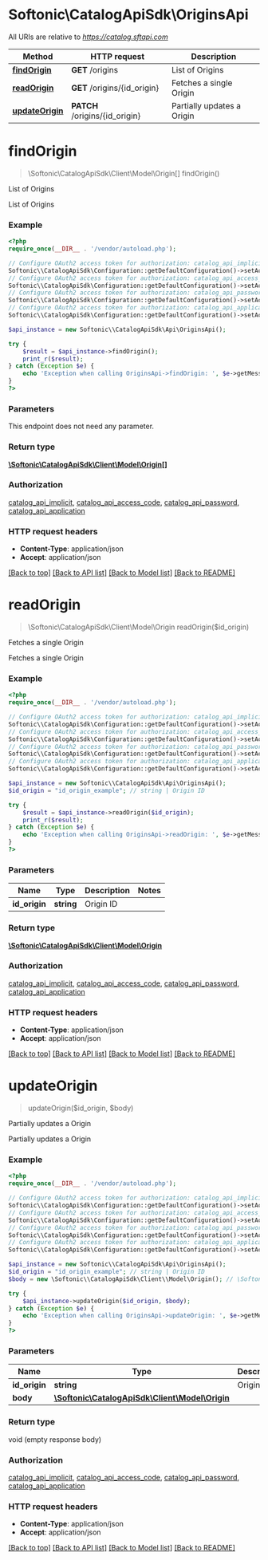 # Softonic\\CatalogApiSdk\OriginsApi

All URIs are relative to *https://catalog.sftapi.com*

Method | HTTP request | Description
------------- | ------------- | -------------
[**findOrigin**](OriginsApi.md#findOrigin) | **GET** /origins | List of Origins
[**readOrigin**](OriginsApi.md#readOrigin) | **GET** /origins/{id_origin} | Fetches a single Origin
[**updateOrigin**](OriginsApi.md#updateOrigin) | **PATCH** /origins/{id_origin} | Partially updates a Origin


# **findOrigin**
> \Softonic\\CatalogApiSdk\Client\\Model\Origin[] findOrigin()

List of Origins

List of Origins

### Example
```php
<?php
require_once(__DIR__ . '/vendor/autoload.php');

// Configure OAuth2 access token for authorization: catalog_api_implicit
Softonic\\CatalogApiSdk\Configuration::getDefaultConfiguration()->setAccessToken('YOUR_ACCESS_TOKEN');
// Configure OAuth2 access token for authorization: catalog_api_access_code
Softonic\\CatalogApiSdk\Configuration::getDefaultConfiguration()->setAccessToken('YOUR_ACCESS_TOKEN');
// Configure OAuth2 access token for authorization: catalog_api_password
Softonic\\CatalogApiSdk\Configuration::getDefaultConfiguration()->setAccessToken('YOUR_ACCESS_TOKEN');
// Configure OAuth2 access token for authorization: catalog_api_application
Softonic\\CatalogApiSdk\Configuration::getDefaultConfiguration()->setAccessToken('YOUR_ACCESS_TOKEN');

$api_instance = new Softonic\\CatalogApiSdk\Api\OriginsApi();

try {
    $result = $api_instance->findOrigin();
    print_r($result);
} catch (Exception $e) {
    echo 'Exception when calling OriginsApi->findOrigin: ', $e->getMessage(), PHP_EOL;
}
?>
```

### Parameters
This endpoint does not need any parameter.

### Return type

[**\Softonic\\CatalogApiSdk\Client\\Model\Origin[]**](../Model/Origin.md)

### Authorization

[catalog_api_implicit](../../README.md#catalog_api_implicit), [catalog_api_access_code](../../README.md#catalog_api_access_code), [catalog_api_password](../../README.md#catalog_api_password), [catalog_api_application](../../README.md#catalog_api_application)

### HTTP request headers

 - **Content-Type**: application/json
 - **Accept**: application/json

[[Back to top]](#) [[Back to API list]](../../README.md#documentation-for-api-endpoints) [[Back to Model list]](../../README.md#documentation-for-models) [[Back to README]](../../README.md)

# **readOrigin**
> \Softonic\\CatalogApiSdk\Client\\Model\Origin readOrigin($id_origin)

Fetches a single Origin

Fetches a single Origin

### Example
```php
<?php
require_once(__DIR__ . '/vendor/autoload.php');

// Configure OAuth2 access token for authorization: catalog_api_implicit
Softonic\\CatalogApiSdk\Configuration::getDefaultConfiguration()->setAccessToken('YOUR_ACCESS_TOKEN');
// Configure OAuth2 access token for authorization: catalog_api_access_code
Softonic\\CatalogApiSdk\Configuration::getDefaultConfiguration()->setAccessToken('YOUR_ACCESS_TOKEN');
// Configure OAuth2 access token for authorization: catalog_api_password
Softonic\\CatalogApiSdk\Configuration::getDefaultConfiguration()->setAccessToken('YOUR_ACCESS_TOKEN');
// Configure OAuth2 access token for authorization: catalog_api_application
Softonic\\CatalogApiSdk\Configuration::getDefaultConfiguration()->setAccessToken('YOUR_ACCESS_TOKEN');

$api_instance = new Softonic\\CatalogApiSdk\Api\OriginsApi();
$id_origin = "id_origin_example"; // string | Origin ID

try {
    $result = $api_instance->readOrigin($id_origin);
    print_r($result);
} catch (Exception $e) {
    echo 'Exception when calling OriginsApi->readOrigin: ', $e->getMessage(), PHP_EOL;
}
?>
```

### Parameters

Name | Type | Description  | Notes
------------- | ------------- | ------------- | -------------
 **id_origin** | **string**| Origin ID |

### Return type

[**\Softonic\\CatalogApiSdk\Client\\Model\Origin**](../Model/Origin.md)

### Authorization

[catalog_api_implicit](../../README.md#catalog_api_implicit), [catalog_api_access_code](../../README.md#catalog_api_access_code), [catalog_api_password](../../README.md#catalog_api_password), [catalog_api_application](../../README.md#catalog_api_application)

### HTTP request headers

 - **Content-Type**: application/json
 - **Accept**: application/json

[[Back to top]](#) [[Back to API list]](../../README.md#documentation-for-api-endpoints) [[Back to Model list]](../../README.md#documentation-for-models) [[Back to README]](../../README.md)

# **updateOrigin**
> updateOrigin($id_origin, $body)

Partially updates a Origin

Partially updates a Origin

### Example
```php
<?php
require_once(__DIR__ . '/vendor/autoload.php');

// Configure OAuth2 access token for authorization: catalog_api_implicit
Softonic\\CatalogApiSdk\Configuration::getDefaultConfiguration()->setAccessToken('YOUR_ACCESS_TOKEN');
// Configure OAuth2 access token for authorization: catalog_api_access_code
Softonic\\CatalogApiSdk\Configuration::getDefaultConfiguration()->setAccessToken('YOUR_ACCESS_TOKEN');
// Configure OAuth2 access token for authorization: catalog_api_password
Softonic\\CatalogApiSdk\Configuration::getDefaultConfiguration()->setAccessToken('YOUR_ACCESS_TOKEN');
// Configure OAuth2 access token for authorization: catalog_api_application
Softonic\\CatalogApiSdk\Configuration::getDefaultConfiguration()->setAccessToken('YOUR_ACCESS_TOKEN');

$api_instance = new Softonic\\CatalogApiSdk\Api\OriginsApi();
$id_origin = "id_origin_example"; // string | Origin ID
$body = new \Softonic\\CatalogApiSdk\Client\\Model\Origin(); // \Softonic\\CatalogApiSdk\Client\\Model\Origin | 

try {
    $api_instance->updateOrigin($id_origin, $body);
} catch (Exception $e) {
    echo 'Exception when calling OriginsApi->updateOrigin: ', $e->getMessage(), PHP_EOL;
}
?>
```

### Parameters

Name | Type | Description  | Notes
------------- | ------------- | ------------- | -------------
 **id_origin** | **string**| Origin ID |
 **body** | [**\Softonic\\CatalogApiSdk\Client\\Model\Origin**](../Model/\Softonic\\CatalogApiSdk\Client\\Model\Origin.md)|  | [optional]

### Return type

void (empty response body)

### Authorization

[catalog_api_implicit](../../README.md#catalog_api_implicit), [catalog_api_access_code](../../README.md#catalog_api_access_code), [catalog_api_password](../../README.md#catalog_api_password), [catalog_api_application](../../README.md#catalog_api_application)

### HTTP request headers

 - **Content-Type**: application/json
 - **Accept**: application/json

[[Back to top]](#) [[Back to API list]](../../README.md#documentation-for-api-endpoints) [[Back to Model list]](../../README.md#documentation-for-models) [[Back to README]](../../README.md)

